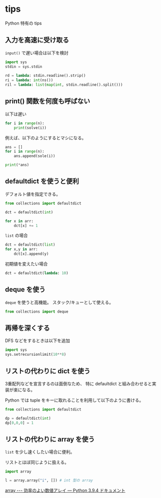 # tips

Python 特有の tips

## 入力を高速に受け取る
`input()` で遅い場合は以下を検討

```python
import sys
stdin = sys.stdin
 
rd = lambda: stdin.readline().strip()
ri = lambda: int(ns())
ril = lambda: list(map(int, stdin.readline().split()))
```

## print() 関数を何度も呼ばない

以下は遅い

```python
for i in range(n):
    print(solve(i))
```

例えば、以下のようにするとマシになる。

```python
ans = []
for i in range(n):
    ans.append(sole(i))

print(*ans)
```

## defaultdict を使うと便利

デフォルト値を指定できる。

```python
from collections import defaultdict

dct = defaultdict(int)

for x in arr:
    dct[x] += 1
```

`list` の場合
```python
dct = defaultdict(list)
for x,y in arr:
    dct[x].append(y)
```

初期値を変えたい場合
```python
dct = defaultdict(lambda: 10)
```


## deque を使う

`deque` を使うと高機能。
スタック/キューとして使える。

```python
from collections import deque
```

## 再帰を深くする

DFS などをするときは以下を追加

```python
import sys
sys.setrecursionlimit(10**8)
```

## リストの代わりに dict を使う

3重配列などを宣言するのは面倒なため、
特に defaultdict と組み合わせると実装が楽になる。

Python では tuple をキーに取れることを利用して以下のように書ける。

```python
from collections import defaultdict

dp = defaultdict(int)
dp[0,0,0] = 1
```

## リストの代わりに array を使う

`list` を少し速くしたい場合に便利。

リストとほぼ同じように扱える。


```python
import array

l = array.array("i", []) # int 型の array
```

[array --- 効率のよい数値アレイ — Python 3.9.4 ドキュメント](https://docs.python.org/ja/3/library/array.html)

